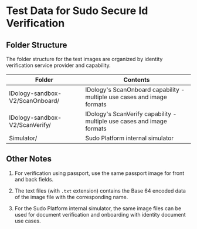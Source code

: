 # Test Data for Sudo Secure Id Verification

## Folder Structure

The folder structure for the test images are organized by identity verification service provider and capability.

| Folder              | Contents |
| ------------------- | -------- |
|    IDology-sandbox-V2/ScanOnboard/     | IDology's ScanOnboard capability - multiple use cases and image formats |
|    IDology-sandbox-V2/ScanVerify/      | IDology's ScanVerify capability - multiple use cases and image formats |
| Simulator/          | Sudo Platform internal simulator |


## Other Notes

1. For verification using passport, use the same passport image for front and back fields.

2. The text files (with `.txt` extension) contains the Base 64 encoded data of the image file with the corresponding name.

3. For the Sudo Platform internal simulator, the same image files can be used for document verification and onboarding with identity document use cases.
